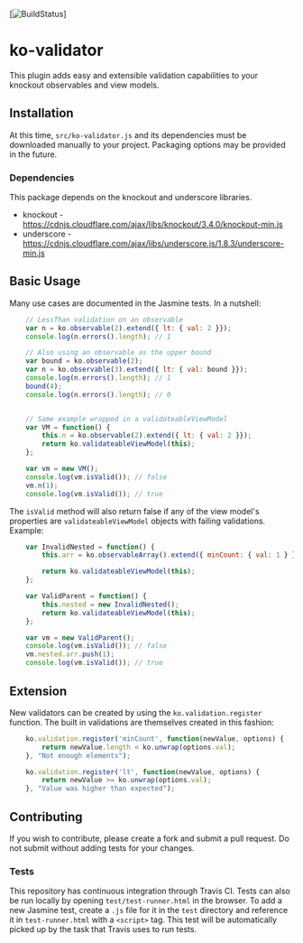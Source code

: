 [![BuildStatus](https://travis-ci.org/sslotsky/ko-validator.svg?branch=master)]

# ko-validator

This plugin adds easy and extensible validation capabilities to your knockout observables and view models.

## Installation

At this time, `src/ko-validator.js` and its dependencies must be downloaded manually to your project. Packaging options may be provided in the future.

### Dependencies

This package depends on the knockout and underscore libraries. 
* knockout - https://cdnjs.cloudflare.com/ajax/libs/knockout/3.4.0/knockout-min.js
* underscore - https://cdnjs.cloudflare.com/ajax/libs/underscore.js/1.8.3/underscore-min.js

## Basic Usage

Many use cases are documented in the Jasmine tests. In a nutshell:

```javascript
	// LessThan validation on an observable
	var n = ko.observable(2).extend({ lt: { val: 2 }});
	console.log(n.errors().length); // 1

	// Also using an observable as the upper bound
	var bound = ko.observable(2);
	var n = ko.observable(3).extend({ lt: { val: bound }});
	console.log(n.errors().length); // 1
	bound(4);
	console.log(n.errors().length); // 0


	// Same example wrapped in a validateableViewModel
	var VM = function() {
		this.n = ko.observable(2).extend({ lt: { val: 2 }});
		return ko.validateableViewModel(this);
	};

	var vm = new VM();
	console.log(vm.isValid()); // false
	vm.n(1);
	console.log(vm.isValid()); // true
```

The `isValid` method will also return false if any of the view model's properties are `validateableViewModel` objects with failing validations. Example:

```javascript
	var InvalidNested = function() {
		this.arr = ko.observableArray().extend({ minCount: { val: 1 } });

		return ko.validateableViewModel(this);
	};

	var ValidParent = function() {
		this.nested = new InvalidNested();
		return ko.validateableViewModel(this);
	};

	var vm = new ValidParent();
	console.log(vm.isValid()); // false
	vm.nested.arr.push(1);
	console.log(vm.isValid()); // true
```



## Extension

New validators can be created by using the `ko.validation.register` function. The built in validations are themselves created in this fashion:

```javascript
	ko.validation.register('minCount', function(newValue, options) {
		return newValue.length < ko.unwrap(options.val);
	}, "Not enough elements");

	ko.validation.register('lt', function(newValue, options) {
		return newValue >= ko.unwrap(options.val);
	}, "Value was higher than expected");
```

## Contributing

If you wish to contribute, please create a fork and submit a pull request. Do not submit without adding tests for your changes.

### Tests

This repository has continuous integration through Travis CI. Tests can also be run locally by opening `test/test-runner.html` in the browser. To add a new Jasmine test, create a `.js` file for it in the `test` directory and reference it in `test-runner.html` with a `<script>` tag. This test will be automatically picked up by the task that Travis uses to run tests.
